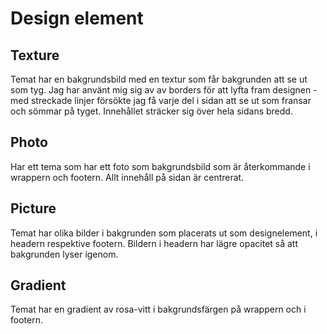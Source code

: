 Design element
==============================================

Texture
---------------------------------

Temat har en bakgrundsbild med en textur som får bakgrunden att se ut som tyg. Jag har använt mig sig av av borders för att lyfta fram designen - med streckade linjer försökte jag få varje del i sidan att se ut som fransar och sömmar på tyget. Innehållet sträcker sig över hela sidans bredd.

Photo
---------------------------------

Har ett tema som har ett foto som bakgrundsbild som är återkommande i wrappern och footern. Allt innehåll på sidan är centrerat.

Picture
---------------------------------

Temat har olika bilder i bakgrunden som placerats ut som designelement, i headern respektive footern. Bildern i headern har lägre opacitet så att bakgrunden lyser igenom.

Gradient
---------------------------------

Temat har en gradient av rosa-vitt i bakgrundsfärgen på wrappern och i footern.
